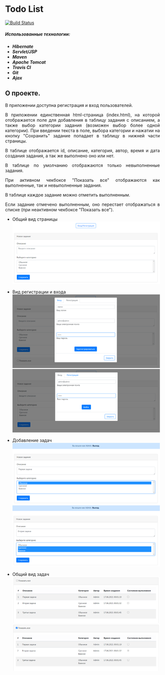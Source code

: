 # Todo List
[![Build Status](https://travis-ci.com/EvgeniyDanisevich/job4j_todo.svg?branch=master)](https://travis-ci.com/EvgeniyDanisevich/job4j_todo)
<div align=" justify ">

##### Использованные технологии:

- ***Hibernate***
- ***Servlet/JSP***
- ***Maven***
- ***Apache Tomcat***
- ***Travis CI***
- ***Git***
- ***Ajax***

## О проекте.

В приложении доступна регистрация и вход пользователей.

В приложении единственная html-страница (index.html), на которой отображается поле для добавления в таблицу задания с описанием, а также выбор категории задания (возможен выбор более одной категории). 
При введении текста в поле, выбора категории и нажатии на кнопку "Сохранить" задание попадает в таблицу в нижней части страницы.

В таблице отображается id, описание, категория, автор, время и дата создания задания, а так же выполнено оно или нет. 

В таблице по умолчанию отображаются только невыполненные задания.

При активном чекбоксе "Показать все" отображаются как выполненные, так и невыполненные задания.

В таблице каждое задание можно отметить выполненным.

Если задание отмечено выполненным, оно перестает отображаться в списке (при неактивном чекбоксе "Показать все").
</div>

- Общий вид страницы
![alt text](images/image1.png)
  
- Вид регистрации и входа
![alt text](images/image2.png)
![alt text](images/image3.png)
  
- Добавление задач
![alt text](images/image4.png)
![alt text](images/image5.png)
  
- Общий вид задач
![alt text](images/image6.png)
![alt text](images/image7.png)